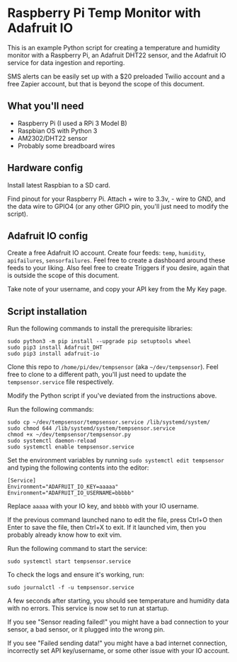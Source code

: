# Raspberry Pi Temp Monitor with Adafruit IO

This is an example Python script for creating a temperature and
humidity monitor with a Raspberry Pi, an Adafruit DHT22 sensor,
and the Adafruit IO service for data ingestion and reporting. 

SMS alerts can be easily set up with a $20 preloaded Twilio account
and a free Zapier account, but that is beyond the scope of this 
document.

## What you'll need

- Raspberry Pi (I used a RPi 3 Model B)
- Raspbian OS with Python 3
- AM2302/DHT22 sensor
- Probably some breadboard wires

## Hardware config

Install latest Raspbian to a SD card.

Find pinout for your Raspberry Pi. Attach + wire to 3.3v, - wire to GND, 
and the data wire to GPIO4 (or any other GPIO pin, you'll just need to
modify the script).

## Adafruit IO config

Create a free Adafruit IO account. Create four feeds: `temp`, `humidity`,
`apifailures`, `sensorfailures`. Feel free to create a dashboard around these
feeds to your liking. Also feel free to create Triggers if you desire,
again that is outside the scope of this document.

Take note of your username, and copy your API key from the My Key page.

## Script installation

Run the following commands to install the prerequisite libraries:
```
sudo python3 -m pip install --upgrade pip setuptools wheel
sudo pip3 install Adafruit_DHT
sudo pip3 install adafruit-io
```

Clone this repo to `/home/pi/dev/tempsensor` (aka `~/dev/tempsensor`). 
Feel free to clone to a different path, you'll just need to update the 
`tempsensor.service` file respectively.

Modify the Python script if you've deviated from the instructions
above.

Run the following commands:
```
sudo cp ~/dev/tempsensor/tempsensor.service /lib/systemd/system/
sudo chmod 644 /lib/systemd/system/tempsensor.service
chmod +x ~/dev/tempsensor/tempsensor.py
sudo systemctl daemon-reload
sudo systemctl enable tempsensor.service
```

Set the environment variables by running `sudo systemctl edit tempsensor`
and typing the following contents into the editor:
```
[Service]
Environment="ADAFRUIT_IO_KEY=aaaaa"
Environment="ADAFRUIT_IO_USERNAME=bbbbb"
```

Replace `aaaaa` with your IO key, and `bbbbb` with your IO username.

If the previous command launched nano to edit the file, press Ctrl+O then 
Enter to save the file, then Ctrl+X to exit. If it launched vim, then you 
probably already know how to exit vim.

Run the following command to start the service:
```
sudo systemctl start tempsensor.service
```

To check the logs and ensure it's working, run:
```
sudo journalctl -f -u tempsensor.service
```

A few seconds after starting, you should see temperature and humidity data
with no errors. This service is now set to run at startup.

If you see "Sensor reading failed!" you might have a bad connection to your
sensor, a bad sensor, or it plugged into the wrong pin.

If you see "Failed sending data!" you might have a bad internet connection,
incorrectly set API key/username, or some other issue with your IO account.
